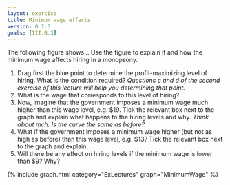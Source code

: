 ```yaml
---
layout: exercise
title: Minimum wage effects
version: 0.2.6
goals: [III.B.3]
---
```


The following figure shows .. Use the figure to explain if and how the minimum wage affects hiring in a monopsony.
      
1. Drag first the blue point to determine the profit-maximizing level of hiring. What is the condition required? $\textit{Questions c and d of the second exercise of this lecture will help you determining that point.}$
2. What is the wage that corresponds to this level of hiring?
3. Now, imagine that the government imposes a minimum wage much higher than this wage level, e.g. $19. Tick the relevant box next to the graph and explain what happens to the hiring levels and why. $\textit{Think about mch. Is the curve the same as before?}$
4. What if the government imposes a minimum wage higher (but not as high as before) than this wage level, e.g. $13? Tick the relevant box next to the graph and explain.
5. Will there be any effect on hiring levels if the minimum wage is lower than $9? Why?

{% include graph.html category="ExLectures" graph="MinimumWage" %}

